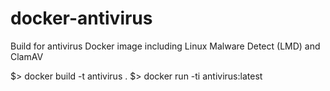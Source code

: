 # docker-antivirus

Build for antivirus Docker image including Linux Malware Detect (LMD) and ClamAV

$> docker build -t antivirus .
$> docker run -ti antivirus:latest
